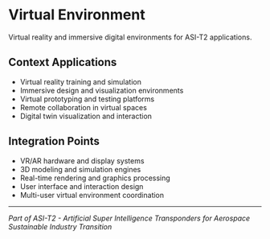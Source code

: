 # Virtual Environment

Virtual reality and immersive digital environments for ASI-T2 applications.

## Context Applications

- Virtual reality training and simulation
- Immersive design and visualization environments
- Virtual prototyping and testing platforms
- Remote collaboration in virtual spaces
- Digital twin visualization and interaction

## Integration Points

- VR/AR hardware and display systems
- 3D modeling and simulation engines
- Real-time rendering and graphics processing
- User interface and interaction design
- Multi-user virtual environment coordination

---

*Part of ASI-T2 - Artificial Super Intelligence Transponders for Aerospace Sustainable Industry Transition*